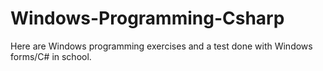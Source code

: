 # Windows-Programming-Csharp
Here are Windows programming exercises and a test done with Windows forms/C# in school. 
